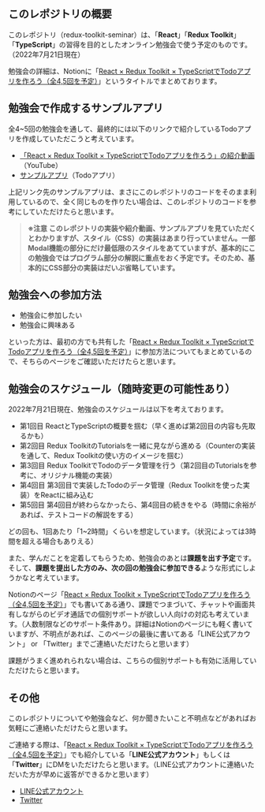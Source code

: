 ## このレポジトリの概要

このレポジトリ（redux-toolkit-seminar）は、「**React**」「**Redux Toolkit**」「**TypeScript**」の習得を目的としたオンライン勉強会で使う予定のものです。（2022年7月21日現在）

勉強会の詳細は、Notionに「[React × Redux Toolkit × TypeScriptでTodoアプリを作ろう（全4,5回を予定）](https://tsuyoshi.notion.site/React-Redux-Toolkit-TypeScript-Todo-4-5-5e1c3304c37b4e3a9a065751b629bfc1)」というタイトルでまとめております。


## 勉強会で作成するサンプルアプリ

全4~5回の勉強会を通して、最終的には以下のリンクで紹介しているTodoアプリを作成していただこうと考えています。

- [「React × Redux Toolkit × TypeScriptでTodoアプリを作ろう」の紹介動画](https://www.youtube.com/watch?v=Ag49vDtn464)（YouTube）
- [サンプルアプリ](https://redux-toolkit-seminar.vercel.app/)（Todoアプリ）


上記リンク先のサンプルアプリは、まさにこのレポジトリのコードをそのまま利用しているので、全く同じものを作りたい場合は、このレポジトリのコードを参考にしていただけたらと思います。



> **※注意 このレポジトリの実装や紹介動画、サンプルアプリを見ていただくとわかりますが、スタイル（CSS）の実装はあまり行っていません。一部Modal機能の部分にだけ最低限のスタイルをあてていますが、基本的にこの勉強会ではプログラム部分の解説に重点をおく予定です。そのため、基本的にCSS部分の実装はだいぶ省略しています。**

## 勉強会への参加方法

- 勉強会に参加したい
- 勉強会に興味ある

といった方は、最初の方でも共有した「[React × Redux Toolkit × TypeScriptでTodoアプリを作ろう（全4,5回を予定）](https://tsuyoshi.notion.site/React-Redux-Toolkit-TypeScript-Todo-4-5-5e1c3304c37b4e3a9a065751b629bfc1)」に参加方法についてもまとめているので、そちらのページをご確認いただけたらと思います。



## 勉強会のスケジュール（随時変更の可能性あり）

2022年7月21日現在、勉強会のスケジュールは以下を考えております。

- 第1回目 ReactとTypeScriptの概要を掴む（早く進めば第2回目の内容も先取るかも）
- 第2回目 Redux ToolkitのTutorialsを一緒に見ながら進める（Counterの実装を通して、Redux Toolkitの使い方のイメージを掴む）
- 第3回目 Redux ToolkitでTodoのデータ管理を行う（第2回目のTutorialsを参考に、オリジナル機能の実装）
- 第4回目 第3回目で実装したTodoのデータ管理（Redux Toolkitを使った実装）をReactに組み込む
- 第5回目 第4回目が終わらなかったら、第4回目の続きをやる（時間に余裕があれば、テストコードの解説をする）


 どの回も、1回あたり「1~2時間」くらいを想定しています。（状況によっては3時間を超える場合もありえる）
 
 また、学んだことを定着してもらうため、勉強会のあとは**課題を出す予定**です。 そして、**課題を提出した方のみ、次の回の勉強会に参加できる**ような形式にしようかなと考えています。
 
Notionのページ「[React × Redux Toolkit × TypeScriptでTodoアプリを作ろう（全4,5回を予定）](https://tsuyoshi.notion.site/React-Redux-Toolkit-TypeScript-Todo-4-5-5e1c3304c37b4e3a9a065751b629bfc1)」でも書いてある通り、課題でつまづいて、チャットや画面共有しながらのビデオ通話での個別サポートが欲しい人向けの対応も考えています。（人数制限などのサポート条件あり。詳細はNotionのページにも軽く書いていますが、不明点があれば、このページの最後に書いてある「LINE公式アカウント」 or 「Twitter」までご連絡いただけたらと思います）

課題がうまく進めれられない場合は、こちらの個別サポートも有効に活用していただけたらと思います。


## その他

このレポジトリについてや勉強会など、何か聞きたいこと不明点などがあればお気軽にご連絡いただけたらと思います。

ご連絡する際は、「[React × Redux Toolkit × TypeScriptでTodoアプリを作ろう（全4,5回を予定）](https://tsuyoshi.notion.site/React-Redux-Toolkit-TypeScript-Todo-4-5-5e1c3304c37b4e3a9a065751b629bfc1)」でも紹介している「**LINE公式アカウント**」もしくは「**Twitter**」にDMをいただけたらと思います。（LINE公式アカウントに連絡いただいた方が早めに返答ができるかと思います）

- [LINE公式アカウント](https://tsuyopon.xyz/lp/mail-magazine/)
- [Twitter](https://twitter.com/tsuyopon_xyz)
